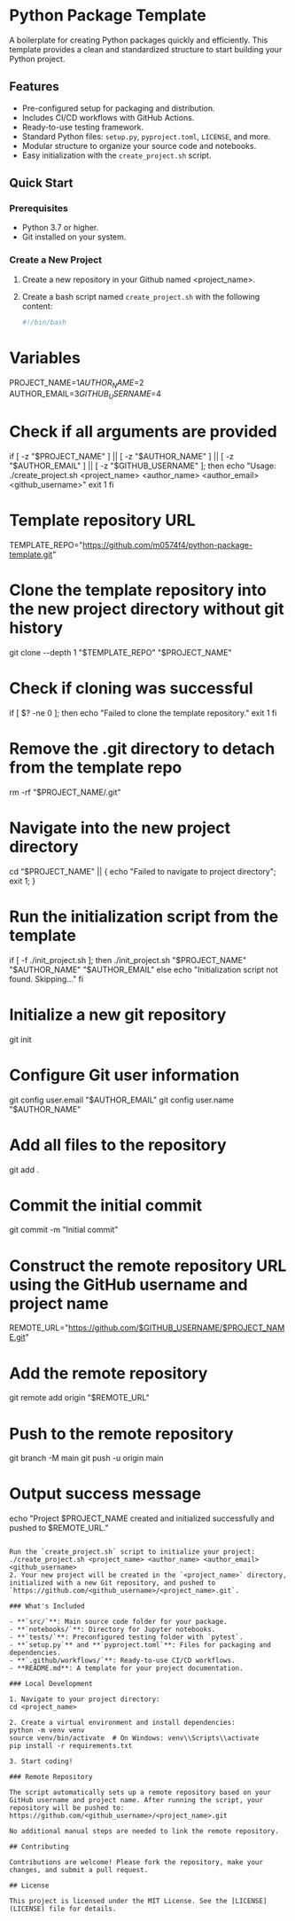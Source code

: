# Python Package Template

A boilerplate for creating Python packages quickly and efficiently. This template provides a clean and standardized structure to start building your Python project.

## Features

- Pre-configured setup for packaging and distribution.
- Includes CI/CD workflows with GitHub Actions.
- Ready-to-use testing framework.
- Standard Python files: `setup.py`, `pyproject.toml`, `LICENSE`, and more.
- Modular structure to organize your source code and notebooks.
- Easy initialization with the `create_project.sh` script.

## Quick Start

### Prerequisites

- Python 3.7 or higher.
- Git installed on your system.

### Create a New Project
1. Create a new repository in your Github named <project_name>.

2. Create a bash script named `create_project.sh` with the following content:

   ```bash
   #!/bin/bash

# Variables
PROJECT_NAME=$1
AUTHOR_NAME=$2
AUTHOR_EMAIL=$3
GITHUB_USERNAME=$4

# Check if all arguments are provided
if [ -z "$PROJECT_NAME" ] || [ -z "$AUTHOR_NAME" ] || [ -z "$AUTHOR_EMAIL" ] || [ -z "$GITHUB_USERNAME" ]; then
  echo "Usage: ./create_project.sh <project_name> <author_name> <author_email> <github_username>"
  exit 1
fi

# Template repository URL
TEMPLATE_REPO="https://github.com/m0574f4/python-package-template.git"

# Clone the template repository into the new project directory without git history
git clone --depth 1 "$TEMPLATE_REPO" "$PROJECT_NAME"

# Check if cloning was successful
if [ $? -ne 0 ]; then
  echo "Failed to clone the template repository."
  exit 1
fi

# Remove the .git directory to detach from the template repo
rm -rf "$PROJECT_NAME/.git"

# Navigate into the new project directory
cd "$PROJECT_NAME" || { echo "Failed to navigate to project directory"; exit 1; }

# Run the initialization script from the template
if [ -f ./init_project.sh ]; then
  ./init_project.sh "$PROJECT_NAME" "$AUTHOR_NAME" "$AUTHOR_EMAIL"
else
  echo "Initialization script not found. Skipping..."
fi

# Initialize a new git repository
git init

# Configure Git user information
git config user.email "$AUTHOR_EMAIL"
git config user.name "$AUTHOR_NAME"

# Add all files to the repository
git add .

# Commit the initial commit
git commit -m "Initial commit"

# Construct the remote repository URL using the GitHub username and project name
REMOTE_URL="https://github.com/$GITHUB_USERNAME/$PROJECT_NAME.git"

# Add the remote repository
git remote add origin "$REMOTE_URL"

# Push to the remote repository
git branch -M main
git push -u origin main

# Output success message
echo "Project $PROJECT_NAME created and initialized successfully and pushed to $REMOTE_URL."

   ```

Run the `create_project.sh` script to initialize your project:
   ./create_project.sh <project_name> <author_name> <author_email> <github_username>
2. Your new project will be created in the `<project_name>` directory, initialized with a new Git repository, and pushed to `https://github.com/<github_username>/<project_name>.git`.

### What's Included

- **`src/`**: Main source code folder for your package.
- **`notebooks/`**: Directory for Jupyter notebooks.
- **`tests/`**: Preconfigured testing folder with `pytest`.
- **`setup.py`** and **`pyproject.toml`**: Files for packaging and dependencies.
- **`.github/workflows/`**: Ready-to-use CI/CD workflows.
- **README.md**: A template for your project documentation.

### Local Development

1. Navigate to your project directory:
   cd <project_name>

2. Create a virtual environment and install dependencies:
   python -m venv venv
   source venv/bin/activate  # On Windows: venv\\Scripts\\activate
   pip install -r requirements.txt

3. Start coding!

### Remote Repository

The script automatically sets up a remote repository based on your GitHub username and project name. After running the script, your repository will be pushed to:
https://github.com/<github_username>/<project_name>.git

No additional manual steps are needed to link the remote repository.

## Contributing

Contributions are welcome! Please fork the repository, make your changes, and submit a pull request.

## License

This project is licensed under the MIT License. See the [LICENSE](LICENSE) file for details.

